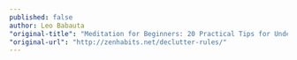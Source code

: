 ```yaml
---
published: false
author: Leo Babauta
"original-title": "Meditation for Beginners: 20 Practical Tips for Understanding the Mind"
"original-url": "http://zenhabits.net/declutter-rules/"
---
```


